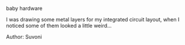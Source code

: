 baby hardware

I was drawing some metal layers for my integrated circuit layout, when I noticed some of them looked a little weird...

Author: Suvoni
